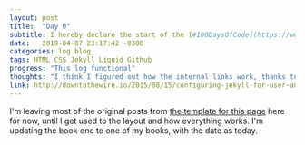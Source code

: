 ```yaml
---
layout: post
title:  "Day 0"
subtitle: I hereby declare the start of the [#100DaysOfCode](https://www.100daysofcode.com)
date:   2019-04-07 23:17:42 -0300
categories: log blog
tags: HTML CSS Jekyll Liquid Github
progress: "This log functional"
thoughts: "I think I figured out how the internal links work, thanks to the link below. Site seems to be functional."
link: http://downtothewire.io/2015/08/15/configuring-jekyll-for-user-and-project-github-pages/
---
```

I'm leaving most of the original posts from [the template for this page](https://100daysof.netlify.com/) here for now, until I get used to the layout and how everything works. I'm updating the book one to one of my books, with the date as today.
